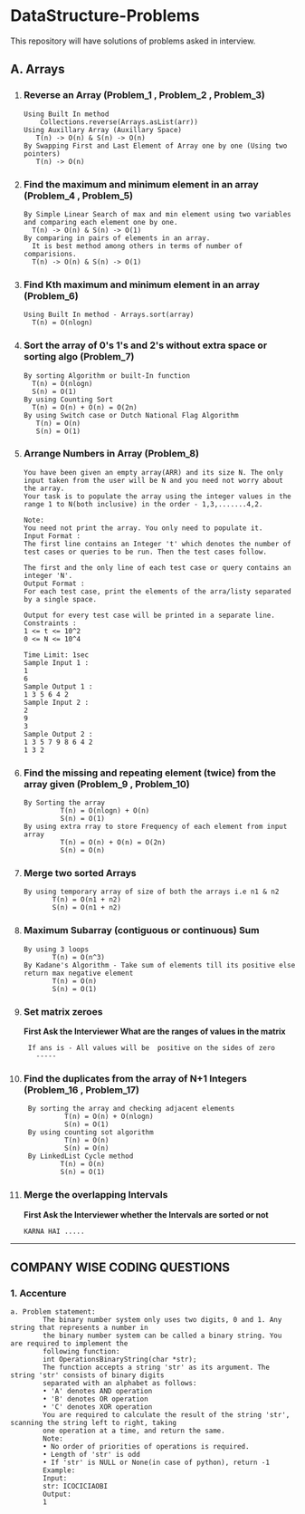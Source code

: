 # DataStructure-Problems
This repository will have solutions of problems asked in interview. 

## A. Arrays
      
 1. ### Reverse an Array (Problem_1 , Problem_2 , Problem_3)
        Using Built In method 
            Collections.reverse(Arrays.asList(arr)) 
        Using Auxillary Array (Auxillary Space)
           T(n) -> O(n) & S(n) -> O(n)
        By Swapping First and Last Element of Array one by one (Using two pointers)
           T(n) -> O(n)
  
 2. ### Find the maximum and minimum element in an array (Problem_4 , Problem_5)
        By Simple Linear Search of max and min element using two variables and comparing each element one by one.
          T(n) -> O(n) & S(n) -> O(1)
        By comparing in pairs of elements in an array.
          It is best method among others in terms of number of comparisions.
          T(n) -> O(n) & S(n) -> O(1)
         
 3. ### Find Kth maximum and minimum element in an array (Problem_6)
        Using Built In method - Arrays.sort(array)
          T(n) = O(nlogn)
        
 4. ### Sort the array of 0's 1's and 2's without extra space or sorting algo (Problem_7)
        By sorting Algorithm or built-In function
          T(n) = O(nlogn)
          S(n) = O(1)
        By using Counting Sort
          T(n) = O(n) + O(n) = O(2n)
        By using Switch case or Dutch National Flag Algorithm
           T(n) = O(n)
           S(n) = O(1)
          
 5. ### Arrange Numbers in Array (Problem_8)
        
        You have been given an empty array(ARR) and its size N. The only input taken from the user will be N and you need not worry about the array.
        Your task is to populate the array using the integer values in the range 1 to N(both inclusive) in the order - 1,3,.......4,2.
        
        Note:
        You need not print the array. You only need to populate it.
        Input Format :
        The first line contains an Integer 't' which denotes the number of test cases or queries to be run. Then the test cases follow.
        
        The first and the only line of each test case or query contains an integer 'N'.
        Output Format :
        For each test case, print the elements of the arra/listy separated by a single space.
        
        Output for every test case will be printed in a separate line.
        Constraints :
        1 <= t <= 10^2
        0 <= N <= 10^4
        
        Time Limit: 1sec
        Sample Input 1 :
        1
        6
        Sample Output 1 :
        1 3 5 6 4 2
        Sample Input 2 :
        2
        9
        3
        Sample Output 2 :
        1 3 5 7 9 8 6 4 2
        1 3 2
       
6. ### Find the missing and repeating element (twice) from the array given (Problem_9 , Problem_10)
       By Sorting the array
                T(n) = O(nlogn) + O(n)
                S(n) = O(1)
       By using extra rray to store Frequency of each element from input array
                T(n) = O(n) + O(n) = O(2n) 
                S(n) = O(n)
    
7. ### Merge two sorted Arrays
       By using temporary array of size of both the arrays i.e n1 & n2
              T(n) = O(n1 + n2)
              S(n) = O(n1 + n2)
              
8. ### Maximum Subarray (contiguous or continuous) Sum 
       By using 3 loops
              T(n) = O(n^3)
       By Kadane's Algorithm - Take sum of elements till its positive else return max negative element
              T(n) = O(n)
              S(n) = O(1)
              
9. ### Set matrix zeroes
     **First Ask the Interviewer What are the ranges of values in the matrix** 
        
        If ans is - All values will be  positive on the sides of zero
          -----
10. ### Find the duplicates from the array of N+1 Integers (Problem_16 , Problem_17)
         By sorting the array and checking adjacent elements
                  T(n) = O(n) + O(nlogn) 
                  S(n) = O(1)
         By using counting sot algorithm
                  T(n) = O(n)
                  S(n) = O(n)
         By LinkedList Cycle method
                 T(n) = O(n)
                 S(n) = O(1)
              
8. ### Merge the overlapping Intervals
    **First Ask the Interviewer whether the Intervals are sorted or not** 
       
       KARNA HAI .....
              
    
     
      
<hr>

## COMPANY WISE CODING QUESTIONS

### 1. Accenture

    a. Problem statement:
            The binary number system only uses two digits, 0 and 1. Any string that represents a number in
            the binary number system can be called a binary string. You are required to implement the
            following function:
            int OperationsBinaryString(char *str);
            The function accepts a string 'str' as its argument. The string 'str' consists of binary digits
            separated with an alphabet as follows:
            • 'A' denotes AND operation
            • 'B' denotes OR operation
            • 'C' denotes XOR operation
            You are required to calculate the result of the string 'str', scanning the string left to right, taking
            one operation at a time, and return the same.
            Note:
            • No order of priorities of operations is required.
            • Length of 'str' is odd
            • If 'str' is NULL or None(in case of python), return -1
            Example:
            Input:
            str: ICOCICIAOBI
            Output:
            1

   
          
